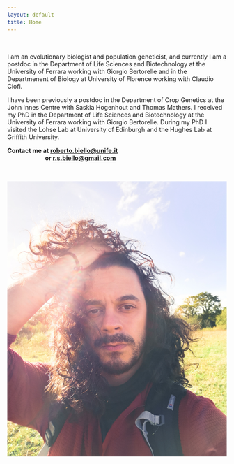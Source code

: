 ```yaml
---
layout: default
title: Home
---
```



&nbsp;


I am an evolutionary biologist and population geneticist, and currently I am a postdoc in the Department of Life Sciences and Biotechnology at the University of Ferrara working with Giorgio Bertorelle and in the Departmenent of Biology at University of Florence working with Claudio Ciofi.

I have been previously a postdoc in the Department of Crop Genetics at the John Innes Centre with Saskia Hogenhout and Thomas Mathers.
I received my PhD in the Department of Life Sciences and Biotechnology at the University of Ferrara working with Giorgio Bertorelle. During my PhD I visited the Lohse Lab at University of Edinburgh and the Hughes Lab at Griffith University.

**Contact me at roberto.biello@unife.it**  
&nbsp; &nbsp; &nbsp; &nbsp; &nbsp; &nbsp; &nbsp; &nbsp; &nbsp; &nbsp; &nbsp; **or r.s.biello@gmail.com**  

&nbsp;



![photo](https://github.com/rsbiello/rsbiello.github.io/raw/main/extras/IMG_20201206_175245_961.jpg)
